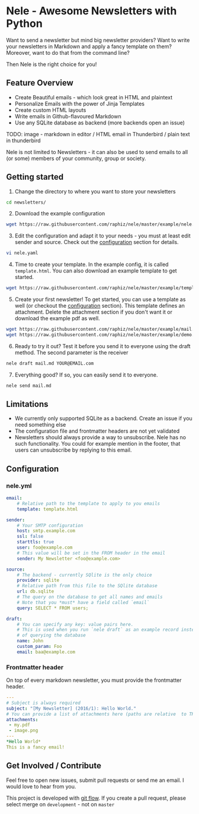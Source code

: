 # Nele - Awesome Newsletters with Python

Want to send a newsletter but mind big newsletter providers? Want to write your newsletters in Markdown and apply a fancy template on them? Moreover, want to do that from the command line?

Then Nele is the right choice for you!

## Feature Overview
* Create Beautiful emails - which look great in HTML and plaintext
* Personalize Emails with the power of Jinja Templates
* Create custom HTML layouts
* Write emails in Github-flavoured Markdown
* Use any SQLite database as backend (more backends open an issue)

TODO: image - markdown in editor / HTML email in Thunderbird / plain text in thunderbird

Nele is not limited to Newsletters - it can also be used to send emails to all (or some) members of your community, group or society.

## Getting started
1. Change the directory to where you want to store your newsletters
```bash
cd newsletters/
```
2. Download the example configuration
```bash
wget https://raw.githubusercontent.com/raphiz/nele/master/example/nele.yml
```
3. Edit the configuration and adapt it to your needs - you must at least edit sender and source. Check out the [configuration](#Configuration) section for details.
```bash
vi nele.yaml
```

4. Time to create your template. In the example config, it is called `template.html`. You can also download an example template to get started.
```bash
wget https://raw.githubusercontent.com/raphiz/nele/master/example/template.html
```

5. Create your first newsletter! To get started, you can use a template as well (or checkout the [configuration](#Configuration) section). This template defines an attachment. Delete the attachment section if you don't want it or download the example pdf as well.
```bash
wget https://raw.githubusercontent.com/raphiz/nele/master/example/mail.md
wget https://raw.githubusercontent.com/raphiz/nele/master/example/demo.pdf
```

6. Ready to try it out? Test it before you send it to everyone using the draft method. The second parameter is the receiver

```bash
nele draft mail.md YOUR@EMAIL.com
```

7. Everything good? If so, you can easily send it to everyone.
```bash
nele send mail.md
```

## Limitations

* We currently only supported SQLite as a backend. Create an issue if you need something else
* The configuration file and frontmatter headers are not yet validated
* Newsletters should always provide a way to unsubscribe. Nele has no such functionality. You could for example mention in the footer, that users can unsubscribe by replying to this email.

## Configuration

### nele.yml

```yaml
email:
    # Relative path to the template to apply to you emails
    template: template.html

sender:
    # Your SMTP configuration
    host: smtp.example.com
    ssl: false
    starttls: true
    user: foo@example.com
    # This value will be set in the FROM header in the email
    sender: My Newsletter <foo@example.com>

source:
    # The backend - currently SQlite is the only choice
    provider: sqlite
    # Relative path from this file to the SQlite database
    url: db.sqlite
    # The query on the database to get all names and emails
    # Note that you *must* have a field called `email`
    query: SELECT * FROM users;

draft:
    # You can specify any key: value pairs here.
    # This is used when you run `nele draft` as an example record instead
    # of querying the database
    name: John
    custom_param: Foo
    email: baa@example.com
```

### Frontmatter header
On top of every markdown newsletter, you must provide the frontmatter header.

```yaml
---
# Subject is always required
subject: "[My Newsletter] (2016/1): Hello World."
# You can provide a list of attachments here (paths are relative  to THIS file)
attachments:
 - my.pdf
 - image.png
---
*Hello World*
This is a fancy email!
```

## Get Involved / Contribute

Feel free to open new issues, submit pull requests or send me an email.
I would love to hear from you.

This project is developed with [git flow](http://nvie.com/posts/a-successful-git-branching-model/). If you create a pull request, please select merge on `development` - not on `master`
